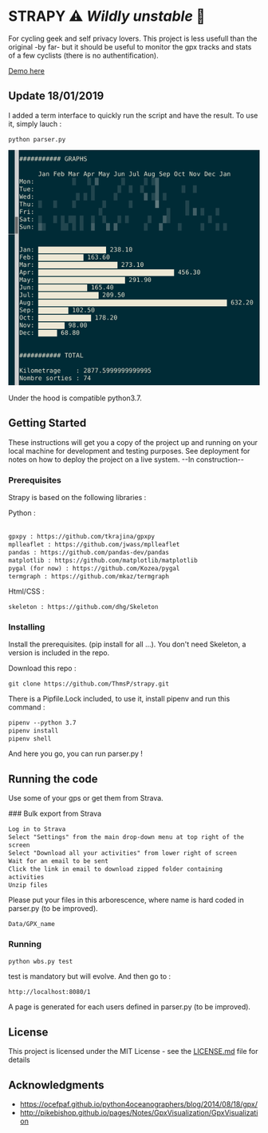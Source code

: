 # STRAPY :warning: *Wildly unstable* :construction:

For cycling geek and self privacy lovers. This project is less usefull than the original -by far- but it should be useful to monitor the gpx tracks and stats of a few cyclists (there is no authentification). 

[Demo here](https://thmsp.github.io/strapy/)

## Update 18/01/2019

I added a term interface to quickly run the script and have the result. To use it, simply lauch : 

```
python parser.py
```

![termgraph result](./docs/termgraph_result.png)

Under the hood is compatible python3.7. 


## Getting Started

These instructions will get you a copy of the project up and running on your local machine for development and testing purposes. See deployment for notes on how to deploy the project on a live system. --In construction--

### Prerequisites

Strapy is based on the following libraries : 

Python :

```

gpxpy : https://github.com/tkrajina/gpxpy
mplleaflet : https://github.com/jwass/mplleaflet
pandas : https://github.com/pandas-dev/pandas
matplotlib : https://github.com/matplotlib/matplotlib
pygal (for now) : https://github.com/Kozea/pygal
termgraph : https://github.com/mkaz/termgraph

```

Html/CSS :

```
skeleton : https://github.com/dhg/Skeleton

```

### Installing

Install the prerequisites. (pip install for all ...). You don't need Skeleton, a version is included in the repo.  

Download this repo : 

```
git clone https://github.com/ThmsP/strapy.git
```

There is a Pipfile.Lock included, to use it, install pipenv and run this command : 

```
pipenv --python 3.7
pipenv install
pipenv shell 
```

And here you go, you can run parser.py ! 


## Running the code

Use some of your gps or get them from Strava. 

### Bulk export from Strava

    Log in to Strava
    Select "Settings" from the main drop-down menu at top right of the screen
    Select "Download all your activities" from lower right of screen
    Wait for an email to be sent
    Click the link in email to download zipped folder containing activities
    Unzip files

Please put your files in this arborescence, where name is hard coded in parser.py (to be improved).

```
Data/GPX_name
```

### Running

```
python wbs.py test
```

test is mandatory but will evolve. And then go to :

```
http://localhost:8080/1
```

A page is generated for each users defined in parser.py (to be improved).

## License

This project is licensed under the MIT License - see the [LICENSE.md](LICENSE.md) file for details

## Acknowledgments

* https://ocefpaf.github.io/python4oceanographers/blog/2014/08/18/gpx/
* http://pikebishop.github.io/pages/Notes/GpxVisualization/GpxVisualization


